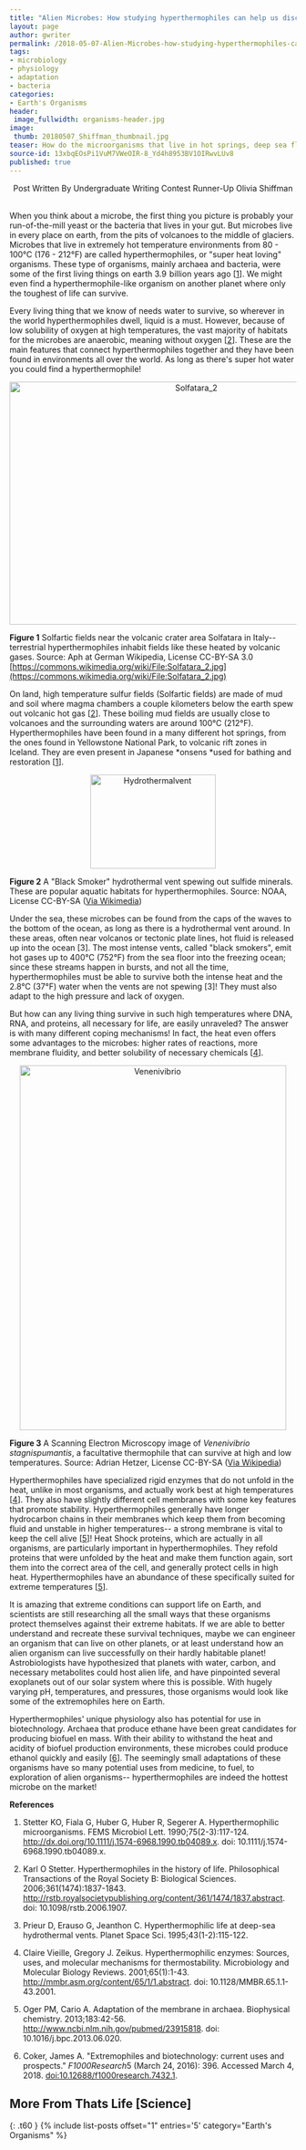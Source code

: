 ```yaml
---
title: "Alien Microbes: How studying hyperthermophiles can help us discover life on other planets"
layout: page
author: gwriter
permalink: /2018-05-07-Alien-Microbes-how-studying-hyperthermophiles-can-help-us-discover-life-on-other-planets/
tags:
- microbiology
- physiology
- adaptation
- bacteria
categories:
- Earth's Organisms
header:
 image_fullwidth: organisms-header.jpg
image:
 thumb: 20180507_Shiffman_thumbnail.jpg
teaser: How do the microorganisms that live in hot springs, deep sea floors, and volcanos survive?
source-id: 13xbqEOsPi1VuM7VWeOIR-8_Yd4h8953BV1OIRwvLUv8
published: true
---
```

<center> Post Written By Undergraduate Writing Contest Runner-Up Olivia Shiffman </center><br>

When you think about a microbe, the first thing you picture is probably your run-of-the-mill yeast or the bacteria that lives in your gut. But microbes live in every place on earth, from the pits of volcanoes to the middle of glaciers. Microbes that live in extremely hot temperature environments from 80 - 100°C (176 - 212°F) are called hyperthermophiles, or "super heat loving" organisms. These type of organisms, mainly archaea and bacteria, were some of the first living things on earth 3.9  billion years ago [[1](https://academic.oup.com/femsre/article-abstract/6/2-3/117/576997?redirectedFrom=fulltext)]. We might even find a hyperthermophile-like organism on another planet where only the toughest of life can survive.

Every living thing that we know of needs water to survive, so wherever in the world hyperthermophiles dwell, liquid is a must. However, because of low solubility of oxygen at high temperatures, the vast majority of habitats for the microbes are anaerobic, meaning without oxygen [[2](http://rstb.royalsocietypublishing.org/content/361/1474/1837)]. These are the main features that connect hyperthermophiles together and they have been found in environments all over the world. As long as there's super hot water you could find a hyperthermophile!

<center><a data-flickr-embed="true"  href="https://www.flickr.com/photos/139839751@N06/40628907415/in/dateposted-friend/" title="Solfatara_2"><img src="https://farm1.staticflickr.com/904/40628907415_318342693f_z.jpg" width="640" height="426" alt="Solfatara_2"></a><script async src="//embedr.flickr.com/assets/client-code.js" charset="utf-8"></script></center>

**Figure 1** Solfartic fields near the volcanic crater area Solfatara in Italy-- terrestrial hyperthermophiles inhabit fields like these heated by volcanic gases. Source: Aph at German Wikipedia, License CC-BY-SA 3.0 [https://commons.wikimedia.org/wiki/File:Solfatara_2.jpg](https://commons.wikimedia.org/wiki/File:Solfatara_2.jpg)

On land, high temperature sulfur fields (Solfartic fields) are made of mud and soil where magma chambers a couple kilometers below the earth spew out volcanic hot gas [[2](http://rstb.royalsocietypublishing.org/content/361/1474/1837)]. These boiling mud fields are usually close to volcanoes and the surrounding waters are around 100°C (212°F). Hyperthermophiles have been found in a many different hot springs, from the ones found in Yellowstone National Park, to volcanic rift zones in Iceland. They are even present in Japanese *onsens *used for bathing and restoration [[1](https://academic.oup.com/femsre/article-abstract/6/2-3/117/576997?redirectedFrom=fulltext)]. 

<center><a data-flickr-embed="true"  href="https://www.flickr.com/photos/139839751@N06/41522170311/in/dateposted-friend/" title="Hydrothermalvent"><img src="https://farm1.staticflickr.com/912/41522170311_1553e785f2_m.jpg" width="220" height="165" alt="Hydrothermalvent"></a><script async src="//embedr.flickr.com/assets/client-code.js" charset="utf-8"></script></center>

**Figure 2** A "Black Smoker" hydrothermal vent spewing out sulfide minerals. These are popular aquatic habitats for hyperthermophiles. Source: NOAA, License CC-BY-SA ([Via Wikimedia](https://wiki.seg.org/wiki/Black_smokers))

Under the sea, these microbes can be found from the caps of the waves to the bottom of the ocean, as long as there is a hydrothermal vent around. In these areas, often near volcanos or tectonic plate lines, hot fluid is released up into the ocean [3]. The most intense vents, called "black smokers", emit hot gases up to 400°C (752°F) from the sea floor into the freezing ocean; since these streams happen in bursts, and not all the time, hyperthermophiles must be able to survive both the intense heat and the 2.8°C (37°F) water when the vents are not spewing [3]! They must also adapt to the high pressure and lack of oxygen. 

But how can any living thing survive in such high temperatures where DNA, RNA, and proteins, all necessary for life, are easily unraveled? The answer is with many different coping mechanisms! In fact, the heat even offers some advantages to the microbes: higher rates of reactions, more membrane fluidity, and better solubility of necessary chemicals [[4](http://mmbr.asm.org/content/65/1/1.abstract)]. 

<center><a data-flickr-embed="true"  href="https://www.flickr.com/photos/139839751@N06/41522170191/in/dateposted-friend/" title="Venenivibrio"><img src="https://farm1.staticflickr.com/928/41522170191_e1b00df63c_z.jpg" width="468" height="640" alt="Venenivibrio"></a><script async src="//embedr.flickr.com/assets/client-code.js" charset="utf-8"></script></center>

**Figure 3** A Scanning Electron Microscopy image of *Venenivibrio stagnispumantis*, a facultative thermophile that can survive at high and low temperatures. Source: Adrian Hetzer, License CC-BY-SA ([Via Wikipedia](https://en.wikipedia.org/wiki/File:Venenivibrio.jpg))

Hyperthermophiles have specialized rigid enzymes that do not unfold in the heat, unlike in most organisms, and actually work best at high temperatures [[4](http://mmbr.asm.org/content/65/1/1.abstract)].  They also have slightly different cell membranes with some key features that promote stability. Hyperthermophiles generally have longer hydrocarbon chains in their membranes which keep them from becoming fluid and unstable in higher temperatures-- a strong membrane is vital to keep the cell alive [[5](https://www.ncbi.nlm.nih.gov/pubmed/23915818)]! Heat Shock proteins, which are actually in all organisms, are particularly important in hyperthermophiles. They refold proteins that were unfolded by the heat and make them function again, sort them into the correct area of the cell, and generally protect cells in high heat. Hyperthermophiles have an abundance of these specifically suited for extreme temperatures [[5](https://www.ncbi.nlm.nih.gov/pubmed/23915818)]. 

It is amazing that extreme conditions can support life on Earth, and scientists are still researching all the small ways that these organisms protect themselves against their extreme habitats. If we are able to better understand and recreate these survival techniques, maybe we can engineer an organism that can live on other planets, or at least understand how an alien organism can live successfully on their hardly habitable planet! Astrobiologists have hypothesized that planets with water, carbon, and necessary metabolites could host alien life, and have pinpointed several exoplanets out of our solar system where this is possible. With hugely varying pH, temperatures, and pressures, those organisms would look like some of the extremophiles here on Earth. 

Hyperthermophiles' unique physiology also has potential for use in biotechnology. Archaea that produce ethane have been great candidates for producing biofuel en mass. With their ability to withstand the heat and acidity of biofuel production environments, these microbes could produce ethanol quickly and easily [[6](https://f1000research.com/articles/5-396/v1)]. The seemingly small adaptations of these organisms have so many potential uses from medicine, to fuel, to exploration of alien organisms-- hyperthermophiles are indeed the hottest microbe on the market!

**References**


1. Stetter KO, Fiala G, Huber G, Huber R, Segerer A. Hyperthermophilic microorganisms. FEMS Microbiol Lett. 1990;75(2-3):117-124. http://dx.doi.org/10.1111/j.1574-6968.1990.tb04089.x. doi: 10.1111/j.1574-6968.1990.tb04089.x.

2. Karl O Stetter. Hyperthermophiles in the history of life. Philosophical Transactions of the Royal Society B: Biological Sciences. 2006;361(1474):1837-1843. http://rstb.royalsocietypublishing.org/content/361/1474/1837.abstract. doi: 10.1098/rstb.2006.1907.

3. Prieur D, Erauso G, Jeanthon C. Hyperthermophilic life at deep-sea hydrothermal vents. Planet Space Sci. 1995;43(1-2):115-122.

4. Claire Vieille, Gregory J. Zeikus. Hyperthermophilic enzymes: Sources, uses, and molecular mechanisms for thermostability. Microbiology and Molecular Biology Reviews. 2001;65(1):1-43. http://mmbr.asm.org/content/65/1/1.abstract. doi: 10.1128/MMBR.65.1.1-43.2001.

5. Oger PM, Cario A. Adaptation of the membrane in archaea. Biophysical chemistry. 2013;183:42-56. http://www.ncbi.nlm.nih.gov/pubmed/23915818. doi: 10.1016/j.bpc.2013.06.020.

6. Coker, James A. "Extremophiles and biotechnology: current uses and prospects." *F1000Research*5 (March 24, 2016): 396. Accessed March 4, 2018. [doi:10.12688/f1000research.7432.1](https://f1000research.com/articles/5-396/v1).

## More From Thats Life [Science]
{: .t60 }
{% include list-posts offset="1" entries='5' category="Earth's Organisms" %}
